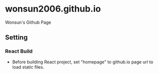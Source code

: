 # wonsun2006.github.io
Wonsun's Github Page

## Setting
### React Build
- Before building React project, set "homepage" to github.io page url to load static files.
